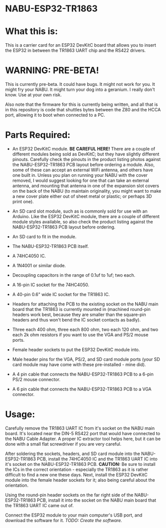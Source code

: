 # NABU-ESP32-TR1863
 
# What this is:

This is a carrier card for an ESP32 DevKitC board that allows you to insert the ESP32 in between the TR1863 UART chip and the RS422 drivers.

# WARNING: PRE-BETA!

This is currently pre-beta. It could have bugs. It might not work for you. It might fry your NABU. It might turn your dog into a geranium. I really don't know. Use at your own risk.

Also note that the firmware for this is currently being written, and all that is in this repository is code that shuttles bytes between the Z80 and the HCCA port, allowing it to boot when connected to a PC.

# Parts Required:

* An ESP32 DevKitC module. **BE CAREFUL HERE!** There are a couple of different modules being sold as DevKitC; but they have slightly different pinouts. Carefully check the pinouts in the product listing photos against the NABU-ESP32-TR1863 PCB layout before ordering a module. Also, some of these can accept an external WiFi antenna, and others have one built in. Unless you plan on running your NABU with the cover removed, I would suggest looking for one that can take an external antenna, and mounting that antenna in one of the expansion slot covers on the back of the NABU (to maintain originality, you might want to make a new cover plate either out of sheet metal or plastic; or perhaps 3D print one).

* An SD card slot module, such as is commonly sold for use with an Arduino. Like the ESP32 DevKitC module, there are a couple of different module styles available, so also check the product listing against the NABU-ESP32-TR1863 PCB layout before ordering.

* An SD card to fit in the module.

* The NABU-ESP32-TR1863 PCB itself.

* A 74HC4050 IC.

* A 1N4001 or similar diode.

* Decoupling capacitors in the range of 0.1uf to 1uf; two each.

* A 16-pin IC socket for the 74HC4050.

* A 40-pin 0.6" wide IC socket for the TR1863 IC.

* Headers for attaching the PCB to the existing socket on the NABU main board that the TR1863 is currently mounted in (machined round-pin headers work best, because they are smaller than the square-pin headers and thus won't bend the IC socket contacts as badly).

* Three each 400 ohm, three each 800 ohm, two each 120 ohm, and two each 2k ohm resistors if you want to use the VGA and PS/2 mouse ports.

* Female header sockets to put the ESP32 DevKitC module into.

* Male header pins for the VGA, PS/2, and SD card module ports (your SD card module may have come with these pre-installed - mine did).

* A 4 pin cable that connects the NABU-ESP32-TR1863 PCB to a 6-pin PS/2 mouse connector.

* A 6 pin cable that connects the NABU-ESP32-TR1863 PCB to a VGA connector.

# Usage:

Carefully remove the TR1863 UART IC from it's socket on the NABU main board. It's located near the DIN-5 RS422 port that would have connected to the NABU Cable Adapter. A proper IC extractor tool helps here, but it can be done with a small flat screwdriver if you are very careful.

After soldering the sockets, headers, and SD card module into the NABU-ESP32-TR1863 PCB, install the 74HC4050 IC and the TR1863 UART IC into it's socket on the NABU-ESP32-TR1863 PCB. **CAUTION:** Be sure to install the ICs in the correct orientation - especially the TR1863 as it is rather difficult to find a new one these days.  Next, install the ESP32 DevKitC module into the female header sockets for it; also being careful about the orientation.

Using the round-pin header sockets on the far right side of the NABU-ESP32-TR1863 PCB, install it into the socket on the NABU main board that the TR1863 UART IC came out of.

Connect the ESP32 module to your main computer's USB port, and download the software for it. *TODO: Create the software.*

